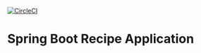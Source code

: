 [![CircleCI](https://dl.circleci.com/status-badge/img/gh/borumv/spring5-recipe-app/tree/master.svg?style=svg)](https://dl.circleci.com/status-badge/redirect/gh/borumv/spring5-recipe-app/tree/master)
# Spring Boot Recipe Application
